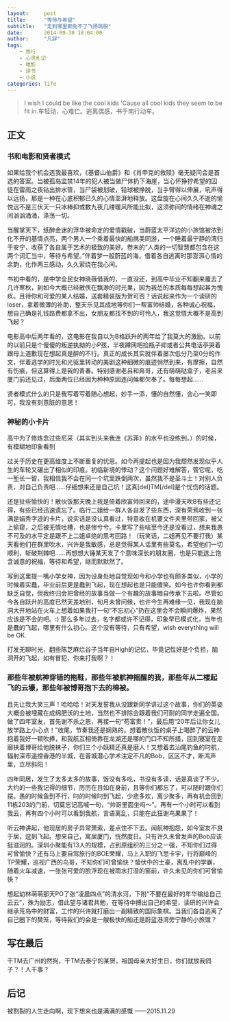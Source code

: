 ```yaml
---
layout:     post
title:      "等待与希望"
subtitle:   "走到哪里都免不了飞扬跳脱"
date:       2014-09-30 18:04:00
author:     "凡辞"
tags:
    - 旅行
    - 心灵札记
    - 电影
    - 读书
    - 小说
categories: life
---
```


> I wish I could be like the cool kids 'Cause all cool kids they seem to be fit in.车轻动，心难伫。逃离偶感，书于南行动车。

## 正文

### 书和电影和贤者模式

如果给我个机会选我最喜欢，《基督山伯爵》和《肖申克的救赎》毫无疑问会是首选的答案。当被孤岛监禁14年的犯人被当做尸体扔下海崖，当心怀狰狞希望的囚徒在雷雨之夜钻出排水管，当尸袋被划破，铅球被挣脱，当手臂得以伸展，吼声得以远扬，那是一种在心底积郁已久的心情澎湃地释放。这盘旋在心间久久不逝的愉悦远不是三伏天一只冰棒抑或数九夜几缕暖风所能比拟，这须弥间的情绪在神魂之间汹汹涌涌，涤荡一切。

当醒掌天下，纸醉金迷的浮华被命定的爱情戳破，当蔚蓝太平洋边的小旅馆被浓到化不开的基情点亮，两个男人一个乘着最快的船携美同游，一个睡着最宁静的湾归于安宁，收获了各自属于艺术的极致的美好。卷末的“人类的一切智慧都包含在这两个词汇当中，等待与希望。”伴着梦一般蔚蓝的海，借着各自逃离时那澎湃心情的余韵，化作两三感动，久久萦绕在我心间。

书初中看的，是中学全民女神晓薇借我的，一直没还，到高中毕业不知翻来覆去了几许寒秋，到如今大概已经散佚在飘渺的时光里，因为我怂的本质每每想起甚为愧疚。且待你和可爱的某人结婚，送套精装版为贺可否？话说起来作为一个读研的loser，拿着微薄的补助，整天乐见其成地等你们一帮富帅结婚，各种诚心祝福，想自己确是礼钱路费都拿不出，女朋友都找不到的可怜人，我这觉悟大概不是高到飞起？

电影高中后两年看的，这电影在我自以为B格跃升的两年给了我莫大的激励。以前的以前只是个傻傻的叛逆执拗的小P孩，半夜蹲网吧捡瓶子抑或者公共电话亭哭着跟母上道歉现在想起真是醉的不行。真正的成长其实就伴着屡次低分乃至0分的作文，伴着逃学的时光和光驱里转动的美剧这种细微的痕迹悄然到来，有摩擦，自然有伤痕，但这算得上是我的青春。特别感谢老吕和奔哥，还有萌萌哒盒子，老吕来厦门前还见过，后面两位已经因为种种原因连问候都欠奉了。每每想起……

贤者模式什么的只是我写着写着随心想起，妙手一添，懂的自然懂，会心一笑即可，我没有刻意脏的意思！

### 神秘的小卡片

高中为了修炼念过些尼采（其实到头来我连《苏菲》的水平也没练到。）的时候，有模糊地印象看到

过关于历史在更高维度上不断重复的忧思。如今再提起也是因为我颓然发现似乎人生的车轮又碾出了相似的印痕。初临新境的悸动？这个问题好难解答，管它呢，吃一堑长一智，我相信我不会在同一个坑里跌倒两次，虽然我不是圣斗士！对别人负责，对自己负责吧……仔细想来还是自己坑！这真[del]TM[/del]是个忧伤的话题。

还是扯些愉快的！散伙饭那天晚上我是倚着欣富帅回来的，途中漫天吹B有些还记得，有些已经迅速遗忘了。临行二姐给一群人各自发了些东西，深有荣焉收到一张满是娟秀字迹的卡片，说实话是没认真看过，特意收在机要文件夹里带回家，被父上偷窥，之后被无情吐槽，也是惨兮兮。卡里写了些啥至今还是没看过，想来我愚不可及的水平定是跟不上二姐卓绝的思考回路！（玩笑话，二姐再见不要打我）某天看他们在群里吹水，兴许是我敏感，总是觉得某人话里有些莫名，希望他们一切顺利，斩破荆棘吧……再想想大锤某天发了个意味深长的朋友圈，也是只能送上饱含诚意的祝福，等待和希望，继而默默然了。

写到这里提一嘴小学女神，因为设身处地自觉现如今和小学也有颇多类似，小学的时候着实蠢，毕业前后更是蠢到飞起，现在想起也是只能傻笑。如今也许你看到都缺乏自觉，但我终归会把曾经的故事当做一个有趣的故事暗自传承下去啦。尽管如今各自跃升的高度已然天差地别，旬月未曾问候，也许今生再难缘一见，我现在脑洞大开地站在火车上想着如果我打一句“不忘初心”扔在这里会不会瞬间爆炸，果然应该是不会的吧。:) 那么多年过去，名字都或许不记得，印象早已模式化，当年也是蠢的飞起，哪里有什么初心。这个没有等待，只有希望，wish everything will be OK.

打发无聊时光，翻些陈芝麻烂谷子当年自High的记忆，毕竟记性好是个负担，脑洞开的飞起，如有冒犯，你来打我啊？！

### 那些年被航神穿错的拖鞋，那些年被航神摇醒的我，那些年从二楼起飞的云壕，那些年被博哥抱下去的棉被。

且先让我大笑三声！哈哈哈！对天发誓我从没跟新同学讲过这个故事，你们的英姿大概会被埋藏在成绵肥沃的土地，当然也不排除会跟着我们可耐的同学走遍全国。做了四年室友，首先谢不杀之恩，再接一句“苟富贵！”，最后用“20年后让你女儿放学路上小心点！”收尾，节奏我还是娴熟的。想着散伙饭的桌子上喝醉了的云神抱着我好一顿吹捧，和我航互相倚靠在龙湖还是哪的门口不知所措，回到寝室在走廊扶着博哥给他脱袜子，你们三个小妖精还真是磨人！又想着去汕尾钓鱼的叼航，辐射深市遥控香港的半城，在蓉城潜心学术注定不凡的Bob，区区不才，断鸿声里，立尽斜阳！

四年同居，发生了太多太多的故事，饭没有多吃，书没有多读，话是真谈了不少。大约的一些我记得的细节，历历在目如在身前，且等你们都忘了，可以随时跟你们摆。愚的时候鱼到不行，叼的时候叼到飞起，少悲多欢，离少聚多，再有机会回到11栋203的门前，切莫忘记高喊一句，“帅哥里面坐吗～”。再有一个小时可以看到我云，再有四个小时可以看到我航，言语离乱，只能在此狂谢鸟果果了！

听云神讲起，他现居的房子异常萧索，差点住不下去。闻航神抱怨，如今室友不良于居，逗到飞起。想来自己，寓居厦门，恍然度日。只有许久未曾发声的Bob应该挺滋润的。深圳小聚能有13人的规模，占到原组织的三分之一强，不知你们过得可曾愉快？还有马上要自驾旅行的BOE荣耀，马上入职的飞思卡宇，行将巅峰的TP荣耀，巡视广西的鸟哥，不知你们可曾愉快？蛰伏中的土豪，离乱中的学霸，随着火车减速，一张张可爱的脸浮现在被雨水打湿的窗前，许久未见的你们可曾愉快？

想起幼林萌萌那天PO了张“凌晨四点”的清水河，下附“不要在最好的年华输给自己云云”，殊为励志，借此望与诸君共勉，在等待中搏出自己的希望，读研的兴许会继承荒岛中的财富，工作的兴许就打磨出一副精致的国际象棋。当我们各自逃离了自己圈下的樊笼，等待我们的会是一艘极快的船还是蔚蓝港湾旁宁静的小旅馆？

## 写在最后

干TM去广州的然狗，干TM去泰宁的某贺，祖国母亲大好生日，你们就放我鸽子？！人干事？

## 后记

被割裂的人生走向啊，现下想来也是满满的感慨  ——2015.11.29



